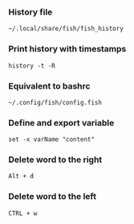 ### History file
```
~/.local/share/fish/fish_history
```

### Print history with timestamps
```
history -t -R
```

### Equivalent to bashrc
```
~/.config/fish/config.fish
```

### Define and export variable
```
set -x varName "content"
```

### Delete word to the right
```
Alt + d
```

### Delete word to the left
```
CTRL + w
```

